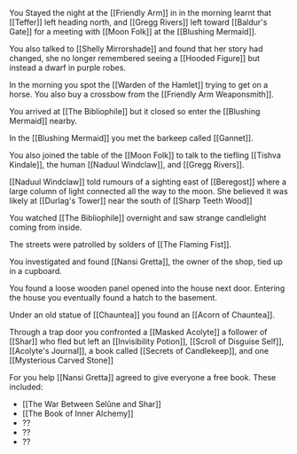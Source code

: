 You Stayed  the night at the [[Friendly Arm]] in in the morning  learnt that [[Teffer]] left heading north, and [[Gregg Rivers]] left toward [[Baldur's Gate]] for a meeting with [[Moon Folk]] at the [[Blushing Mermaid]]. 

You also talked to [[Shelly Mirrorshade]] and found that her story had changed, she no longer remembered seeing a [[Hooded Figure]] but instead a dwarf in purple robes.

In the morning you spot the [[Warden of the Hamlet]] trying to get on a horse. You also buy a crossbow from the [[Friendly Arm Weaponsmith]].

You arrived at [[The Bibliophile]] but it closed so enter the [[Blushing Mermaid]] nearby.

In the [[Blushing Mermaid]] you met the barkeep called [[Gannet]].

You also joined the table of the [[Moon Folk]] to talk to the tiefling [[Tishva Kindale]], the human [[Naduul Windclaw]], and [[Gregg Rivers]].

[[Naduul Windclaw]] told rumours of a sighting east of [[Beregost]] where a large column of light connected all the way to the moon. She believed it was likely at [[Durlag's Tower]] near the south of [[Sharp Teeth Wood]]


You watched [[The Bibliophile]] overnight and saw strange candlelight coming from inside.

The streets were patrolled by solders of [[The Flaming Fist]].

You investigated and found [[Nansi Gretta]], the owner of the shop, tied up in a cupboard.

You found a loose wooden panel opened into the house next door. Entering the house you eventually found a hatch to the basement.

Under an old statue of [[Chauntea]] you found an [[Acorn of Chauntea]].

Through a trap door you confronted a [[Masked Acolyte]] a follower of [[Shar]] who fled but left an [[Invisibility Potion]], [[Scroll of Disguise Self]], [[Acolyte's Journal]], a book called [[Secrets of Candlekeep]], and one [[Mysterious Carved Stone]]


For you help [[Nansi Gretta]] agreed to give everyone a free book. These included:

- [[The War Between Selûne and Shar]]
- [[The Book of Inner Alchemy]]
- ??
- ??
- ??


